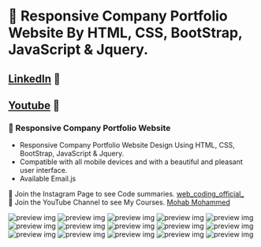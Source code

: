 # 💼 Responsive Company Portfolio Website By HTML, CSS, BootStrap, JavaScript & Jquery.
## [LinkedIn](https://www.linkedin.com/in/mohab-mohammed-59a317176/) 💙
## [Youtube](https://www.youtube.com/channel/UCo92JwtW5CbyN3XO6O0qocA) 💙
### 💼 Responsive Company Portfolio Website

- Responsive Company Portfolio Website Design Using HTML, CSS, BootStrap, JavaScript & Jquery.
- Compatible with all mobile devices and with a beautiful and pleasant user interface.
- Available Email.js

💙 Join the Instagram Page to see  Code summaries. [web_coding_official_](https://www.instagram.com/web_coding_official_/)<br>
💙 Join the YouTube Channel to see  My Courses. [Mohab Mohammed](https://www.youtube.com/channel/UCo92JwtW5CbyN3XO6O0qocA)

![preview img](/preview/FireShot%20Capture%20046%20-%20Home%20-%20127.0.0.1.png)
![preview img](/preview/FireShot%20Capture%20047%20-%20About%20-%20127.0.0.1.png)
![preview img](/preview/FireShot%20Capture%20048%20-%20Portfolio%20-%20127.0.0.1.png)
![preview img](/preview/FireShot%20Capture%20049%20-%20Team%20Page%20-%20127.0.0.1.png)
![preview img](/preview/FireShot%20Capture%20050%20-%20Team%20Details%20-%20127.0.0.1.png)
![preview img](/preview/FireShot%20Capture%20051%20-%20Testimonial%20-%20127.0.0.1.png)
![preview img](/preview/FireShot%20Capture%20052%20-%20Pricing%20-%20127.0.0.1.png)
![preview img](/preview/FireShot%20Capture%20053%20-%20FAQ%20-%20127.0.0.1.png)
![preview img](/preview/FireShot%20Capture%20054%20-%20404%20Error%20-%20127.0.0.1.png)
![preview img](/preview/FireShot%20Capture%20055%20-%20Products%20-%20127.0.0.1.png)
![preview img](/preview/FireShot%20Capture%20056%20-%20Product%20Details%20-%20127.0.0.1.png)
![preview img](/preview/FireShot%20Capture%20057%20-%20Cart%20-%20127.0.0.1.png)
![preview img](/preview/FireShot%20Capture%20058%20-%20Checkout%20-%20127.0.0.1.png)
![preview img](/preview/FireShot%20Capture%20060%20-%20News%20-%20127.0.0.1.png)
![preview img](/preview/FireShot%20Capture%20061%20-%20Contact%20-%20127.0.0.1.png)



